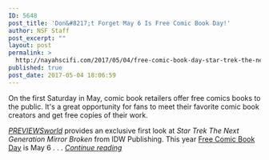 ```yaml
---
ID: 5648
post_title: 'Don&#8217;t Forget May 6 Is Free Comic Book Day!'
author: NSF Staff
post_excerpt: ""
layout: post
permalink: >
  http://nayahscifi.com/2017/05/04/free-comic-book-day-star-trek-the-next-generation-mirror-broken/
published: true
post_date: 2017-05-04 18:06:59
---
```

On the first Saturday in May, comic book retailers offer free comics books to the public. It's a great opportunity for fans to meet their favorite comic book creators and get free copies of their work.

<a href="https://www.previewsworld.com/"><em>PREVIEWSworld</em></a> provides an exclusive first look at <em>Star Trek The Next Generation Mirror Broken</em> from IDW Publishing. This year <a href="http://www.freecomicbookday.com/">Free Comic Book Day</a> is May 6 . . . <a href="https://www.previewsworld.com/Article/189663"><em>Continue reading</em></a>

&nbsp;